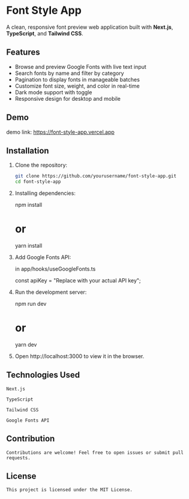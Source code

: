 # Font Style App

A clean, responsive font preview web application built with **Next.js**, **TypeScript**, and **Tailwind CSS**.

## Features

- Browse and preview Google Fonts with live text input
- Search fonts by name and filter by category
- Pagination to display fonts in manageable batches
- Customize font size, weight, and color in real-time
- Dark mode support with toggle
- Responsive design for desktop and mobile

## Demo

demo link: https://font-style-app.vercel.app

## Installation

1. Clone the repository:

   ```bash
   git clone https://github.com/yourusername/font-style-app.git
   cd font-style-app

2. Installing dependencies:

    npm install
    # or
    yarn install

3. Add Google Fonts API:

    in app/hooks/useGoogleFonts.ts

    const apiKey = "Replace with your actual API key"; 

4. Run the development server:

    npm run dev
    # or
    yarn dev

5. Open http://localhost:3000 to view it in the browser.


## Technologies Used

    Next.js

    TypeScript

    Tailwind CSS

    Google Fonts API


## Contribution
    
    Contributions are welcome! Feel free to open issues or submit pull requests.

## License
    
    This project is licensed under the MIT License.